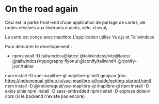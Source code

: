 # On the road again

Ceci est la partie front-end d'une application de partage de cartes, de routes déstinés aux itinérants à pieds, vélo, cheval,...

La carte est conçu avec maplibre
L'application utilise Vue.js et Tailwindcss

Pour démarrer le dévellopement :
- npm install -D tailwindcss@latest @tailwindcss/vite@latest @tailwindcss/typography flyonui @iconify/tailwind4 @iconify-json/tabler 

npm install -D vue-maplibre-gl maplibre-gl mitt geojson
(doc https://indoorequal.github.io/vue-maplibre-gl/guide/getting-started.html)
npm install -D @indoorequal/vue-maplibre-gl maplibre-gl
npm install -D axios pinia
npm install -D sass-embedded
npm install -D express dotenv cors (si le backend n'existe pas encore)

